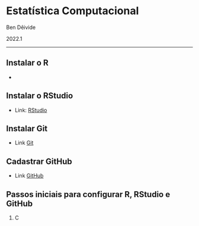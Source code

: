 # Estatística Computacional
Ben Dêivide

2022.1

---

## Instalar o R

-  

## Instalar o RStudio

- Link: [RStudio](https://www.rstudio.com/products/rstudio/download/)

## Instalar Git

- Link [Git](https://git-scm.com/download/)

## Cadastrar GitHub

- Link [GitHub](https://github.com)


## Passos iniciais para configurar R, RStudio e GitHub

1. C
